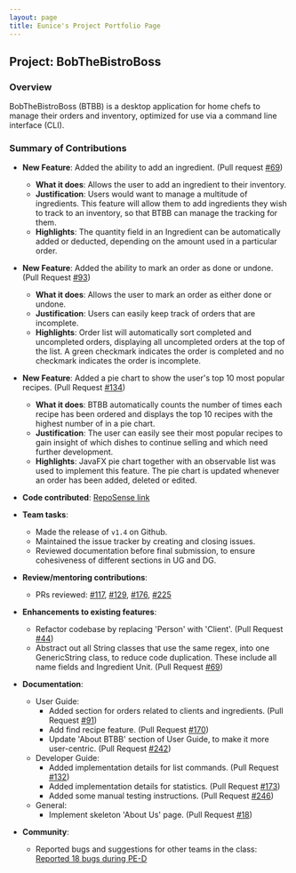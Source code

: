 ```yaml
---
layout: page
title: Eunice's Project Portfolio Page
---
```


## Project: BobTheBistroBoss

### Overview

BobTheBistroBoss (BTBB) is a desktop application for home chefs to manage their orders and inventory,
optimized for use via a command line interface (CLI).

### Summary of Contributions

* **New Feature**: Added the ability to add an ingredient. (Pull request [#69](https://github.com/AY2122S1-CS2103T-W16-2/tp/pull/69))
  * **What it does**: Allows the user to add an ingredient to their inventory.
  * **Justification**: Users would want to manage a multitude of ingredients. This feature will allow them to
    add ingredients they wish to track to an inventory, so that BTBB can manage the tracking for them.
  * **Highlights**: The quantity field in an Ingredient can be automatically added or deducted, depending on the amount used in a particular order.

* **New Feature**: Added the ability to mark an order as done or undone. (Pull Request [#93](https://github.com/AY2122S1-CS2103T-W16-2/tp/pull/93))
  * **What it does**: Allows the user to mark an order as either done or undone.
  * **Justification**: Users can easily keep track of orders that are incomplete.
  * **Highlights**: Order list will automatically sort completed and uncompleted orders, displaying all uncompleted orders at the top of the list.
  A green checkmark indicates the order is completed and no checkmark indicates the order is incomplete.

* **New Feature**: Added a pie chart to show the user's top 10 most popular recipes. (Pull Request [#134](https://github.com/AY2122S1-CS2103T-W16-2/tp/pull/134))
  * **What it does**: BTBB automatically counts the number of times each recipe has been ordered and displays the top 10 recipes
    with the highest number of  in a pie chart.
  * **Justification**: The user can easily see their most popular recipes to gain insight of which dishes to continue selling and which need further development.
  * **Highlights**: JavaFX pie chart together with an observable list was used to implement this feature. The pie chart
    is updated whenever an order has been added, deleted or edited.

* **Code contributed**: [RepoSense link](https://nus-cs2103-ay2122s1.github.io/tp-dashboard/?search=&sort=totalCommits%20dsc&sortWithin=title&timeframe=commit&mergegroup=&groupSelect=groupByRepos&breakdown=true&checkedFileTypes=docs~functional-code~test-code~other&since=2021-09-17&tabOpen=true&tabType=authorship&tabAuthor=EuniceSim142&tabRepo=AY2122S1-CS2103T-W16-2%2Ftp%5Bmaster%5D&authorshipIsMergeGroup=false&authorshipFileTypes=docs~functional-code~test-code&authorshipIsBinaryFileTypeChecked=false)

* **Team tasks**:
  * Made the release of `v1.4` on Github.
  * Maintained the issue tracker by creating and closing issues.
  * Reviewed documentation before final submission, to ensure cohesiveness of different sections in UG and DG.

* **Review/mentoring contributions**:
  * PRs reviewed: [#117](https://github.com/AY2122S1-CS2103T-W16-2/tp/pull/117),
    [#129](https://github.com/AY2122S1-CS2103T-W16-2/tp/pull/129),
    [#176](https://github.com/AY2122S1-CS2103T-W16-2/tp/pull/176),
    [#225](https://github.com/AY2122S1-CS2103T-W16-2/tp/pull/225)

* **Enhancements to existing features**:
  * Refactor codebase by replacing 'Person' with 'Client'. (Pull Request [#44](https://github.com/AY2122S1-CS2103T-W16-2/tp/pull/44))
  * Abstract out all String classes that use the same regex, into one GenericString class, to reduce code duplication.
    These include all name fields and Ingredient Unit. (Pull Request [#69](https://github.com/AY2122S1-CS2103T-W16-2/tp/pull/69))

* **Documentation**:
    * User Guide:
      * Added section for orders related to clients and ingredients. (Pull Request [#91](https://github.com/AY2122S1-CS2103T-W16-2/tp/pull/91))
      * Add find recipe feature. (Pull Request [#170](https://github.com/AY2122S1-CS2103T-W16-2/tp/pull/170))
      * Update 'About BTBB' section of User Guide, to make it more user-centric. (Pull Request [#242](https://github.com/AY2122S1-CS2103T-W16-2/tp/pull/242))
    * Developer Guide:
      * Added implementation details for list commands. (Pull Request [#132](https://github.com/AY2122S1-CS2103T-W16-2/tp/pull/132))
      * Added implementation details for statistics. (Pull Request [#173](https://github.com/AY2122S1-CS2103T-W16-2/tp/pull/173))
      * Added some manual testing instructions. (Pull Request [#246](https://github.com/AY2122S1-CS2103T-W16-2/tp/pull/246))
   * General:
      * Implement skeleton 'About Us' page. (Pull Request [#18](https://github.com/AY2122S1-CS2103T-W16-2/tp/pull/18))

* **Community**:
  * Reported bugs and suggestions for other teams in the class: [Reported 18 bugs during PE-D](https://github.com/EuniceSim142/ped/issues)
